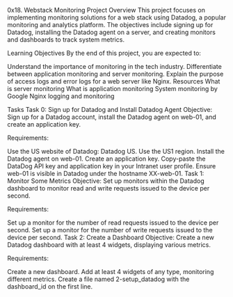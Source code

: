 0x18. Webstack Monitoring
Project Overview
This project focuses on implementing monitoring solutions for a web stack using Datadog, a popular monitoring and analytics platform. The objectives include signing up for Datadog, installing the Datadog agent on a server, and creating monitors and dashboards to track system metrics.

Learning Objectives
By the end of this project, you are expected to:

Understand the importance of monitoring in the tech industry.
Differentiate between application monitoring and server monitoring.
Explain the purpose of access logs and error logs for a web server like Nginx.
Resources
What is server monitoring
What is application monitoring
System monitoring by Google
Nginx logging and monitoring

Tasks
Task 0: Sign up for Datadog and Install Datadog Agent
Objective: Sign up for a Datadog account, install the Datadog agent on web-01, and create an application key.

Requirements:

Use the US website of Datadog: Datadog US.
Use the US1 region.
Install the Datadog agent on web-01.
Create an application key.
Copy-paste the DataDog API key and application key in your Intranet user profile.
Ensure web-01 is visible in Datadog under the hostname XX-web-01.
Task 1: Monitor Some Metrics
Objective: Set up monitors within the Datadog dashboard to monitor read and write requests issued to the device per second.

Requirements:

Set up a monitor for the number of read requests issued to the device per second.
Set up a monitor for the number of write requests issued to the device per second.
Task 2: Create a Dashboard
Objective: Create a new Datadog dashboard with at least 4 widgets, displaying various metrics.

Requirements:

Create a new dashboard.
Add at least 4 widgets of any type, monitoring different metrics.
Create a file named 2-setup_datadog with the dashboard_id on the first line.
